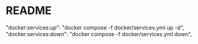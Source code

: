 # README

"docker:services:up": "docker compose -f docker/services.yml up -d",
"docker:services:down": "docker compose -f docker/services.yml down",
